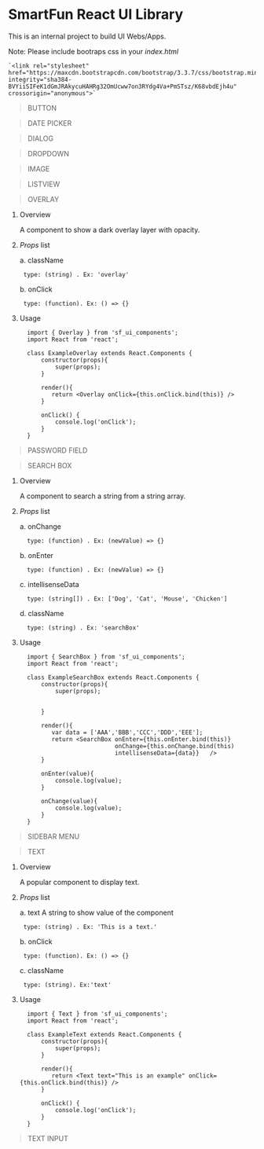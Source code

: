 # SmartFun React UI Library
This is an internal project to build UI Webs/Apps.

Note: Please include bootraps css in your *index.html* 

    `<link rel="stylesheet" href="https://maxcdn.bootstrapcdn.com/bootstrap/3.3.7/css/bootstrap.min.css" integrity="sha384-BVYiiSIFeK1dGmJRAkycuHAHRg32OmUcww7on3RYdg4Va+PmSTsz/K68vbdEjh4u" crossorigin="anonymous">`


>BUTTON

>DATE PICKER

>DIALOG

>DROPDOWN

>IMAGE

>LISTVIEW

>OVERLAY
1. Overview

    A component to show a dark overlay layer with opacity. 

2. *Props* list

    a. className

        type: (string) . Ex: 'overlay'

    b. onClick

        type: (function). Ex: () => {}

3. Usage

         import { Overlay } from 'sf_ui_components';
         import React from 'react';

         class ExampleOverlay extends React.Components {
             constructor(props){
                 super(props);
             }

             render(){
                return <Overlay onClick={this.onClick.bind(this)} />
             }

             onClick() {
                 console.log('onClick');
             }
         }


>PASSWORD FIELD

>SEARCH BOX 
1. Overview

    A component to search a string from a string array.

2. *Props* list

    a. onChange 

         type: (function) . Ex: (newValue) => {}
    
    b. onEnter

         type: (function) . Ex: (newValue) => {}

    c. intellisenseData

         type: (string[]) . Ex: ['Dog', 'Cat', 'Mouse', 'Chicken']

    d. className

         type: (string) . Ex: 'searchBox'

3. Usage

         import { SearchBox } from 'sf_ui_components';
         import React from 'react';

         class ExampleSearchBox extends React.Components {
             constructor(props){
                 super(props);


             }

             render(){
                var data = ['AAA','BBB','CCC','DDD','EEE'];
                return <SearchBox onEnter={this.onEnter.bind(this)}
                                  onChange={this.onChange.bind(this)
                                  intellisenseData={data}}   />
             }

             onEnter(value){
                 console.log(value);
             }

             onChange(value){
                 console.log(value);
             }
         }
         

>SIDEBAR MENU

>TEXT
1. Overview

    A popular component to display text. 

2. *Props* list

    a. text
    A string to show value of the component

        type: (string) . Ex: 'This is a text.'

    b. onClick

        type: (function). Ex: () => {}
    c. className

        type: (string). Ex:'text'

3. Usage

         import { Text } from 'sf_ui_components';
         import React from 'react';

         class ExampleText extends React.Components {
             constructor(props){
                 super(props);
             }

             render(){
                return <Text text="This is an example" onClick={this.onClick.bind(this)} />
             }

             onClick() {
                 console.log('onClick');
             }
         }





> TEXT INPUT